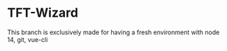 # TFT-Wizard

This branch is exclusively made for having a fresh environment with node 14, git, vue-cli